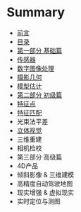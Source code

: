 # Summary

* [前言](README.md)
* [目录](目录.md)
* [第一部分 基础篇](第一部分-基础篇.md)
* [      传感器](传感器.md)
* [数字图像处理](数字图像处理.md)
* [摄影几何](摄影几何.md)
* [模型估计](模型估计.md)
* [第二部分 初级篇](第二部分-初级篇.md)
* [特征点](特征点.md)
* [特征匹配](特征匹配.md)
* 光束法平差
* [立体视觉](立体视觉.md)
* 三维重建
* 相机检校
* 第三部分 高级篇
* 4D产品
* 倾斜影像 & 三维建模
* 高精度自动驾驶地图
* 现实增强 & 虚拟现实
* 实时定位与测图

